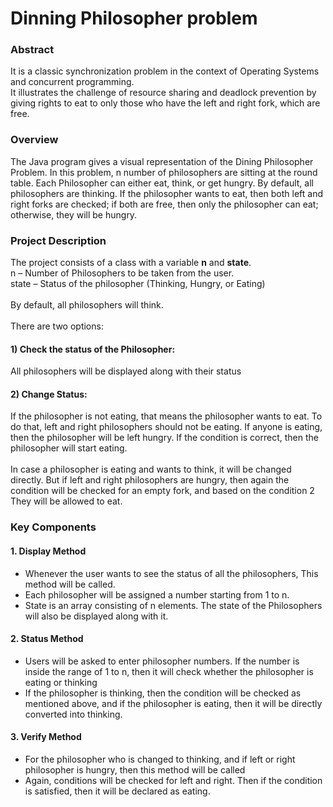 <h1>Dinning Philosopher problem</h1>

<h3>Abstract</h3>
<div>It is a classic synchronization problem in the context of Operating Systems and concurrent programming.</div>
<div>It illustrates the challenge of resource sharing and deadlock prevention by giving rights to eat to only those who have the left and right fork, which are free.</div>
<h3>Overview</h3>
<div>The Java program gives a visual representation of the Dining Philosopher
Problem. In this problem, n number of philosophers are sitting at the round table.
Each Philosopher can either eat, think, or get hungry. By default, all philosophers
are thinking. If the philosopher wants to eat, then both left and right forks are
checked; if both are free, then only the  philosopher can eat; otherwise, they will be
hungry. </div>
<h3>Project Description</h3>
<div>The project consists of a class with a variable <b>n</b> and <b>state</b>.</div>
<div>n – Number of Philosophers to be taken from the user. 
</div>
<div>state – Status of the philosopher (Thinking, Hungry, or Eating) </div><br>
<div>By default, all philosophers will think.</div><br>
<div>There are two options: </div>
<h4>1) Check the status of the Philosopher: 
</h4>
<div>All philosophers will be displayed along with their status</div>
<h4>2) Change Status:</h4>
<div>If the philosopher is not eating, that means the philosopher wants to eat. To
do that, left and right philosophers should not be eating. If anyone is
eating, then the philosopher will be left hungry. If the condition is
correct, then the philosopher will start eating. 
</div><br>
<div>In case a philosopher is eating and wants to think, it will be changed
directly. But if left and right philosophers are hungry, then again the condition will be checked for an empty fork, and based on the condition 2
They will be allowed to eat. 
</div>
<h3>Key Components</h3>
<h4>1. Display Method</h4>
<div>
  <ul>
    <li>Whenever the user wants to see the status of all the philosophers, 
This method will be called. </li>
    <li>Each philosopher will be assigned a number starting from 1 to n. </li>
    <li>State is an array consisting of n elements. The state of the
Philosophers will also be displayed along with it. 
</li>
  </ul>
</div>
<h4>2. Status Method</h4>
<div>
  <ul>
    <li>Users will be asked to enter philosopher numbers. If the number
is inside the range of 1 to n, then it will check whether the
philosopher is eating or thinking</li>
    <li>If the philosopher is thinking, then the condition will be checked as
mentioned above, and if the philosopher is eating, then it will be
directly converted into thinking. 
</li>
  </ul>
</div>
<h4>3. Verify Method</h4>
<div>
  <ul>
    <li>For the philosopher who is changed to thinking, and if left or right
philosopher is hungry, then this method will be called</li>
    <li>Again, conditions will be checked for left and right. Then if the
condition is satisfied, then it will be declared as eating. </li>
  </ul>
</div>
